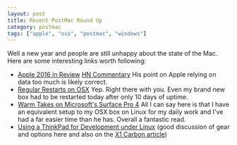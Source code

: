 ```yaml
---
layout: post
title: Recent PostMac Round Up
category: postmac
tags: ["apple", "osx", "postmac", "windows"]
---
```

Well a new year and people are still unhappy about the state of the Mac.  Here are some interesting links worth following:

* [Apple 2016 in Review](https://chuqui.com/2017/01/apples-2016-in-review/) [HN Commentary](https://news.ycombinator.com/item?id=13307040)  His point on Apple relying on data too much is likely correct.
* [Regular Restarts on OSX](https://news.ycombinator.com/item?id=13307648)  Yep.  Right there with you.  Even my brand new box had to be restarted today after only 10 days of uptime.
* [Warm Takes on Microsoft's Surface Pro 4](https://medium.com/@searls/warm-takes-on-microsofts-surface-pro-4-580f77634d2c#.7ix3536dx)  All I can say here is that I have an equivalent setup to my OSX box on Linux for my daily work and I've had a far easier time than he has.  Overall a fantastic read.
* [Using a ThinkPad for Development under Linux](https://news.ycombinator.com/item?id=13299585) (good discussion of gear and options here and also on the [X1 Carbon article](https://news.ycombinator.com/item?id=13286150))

